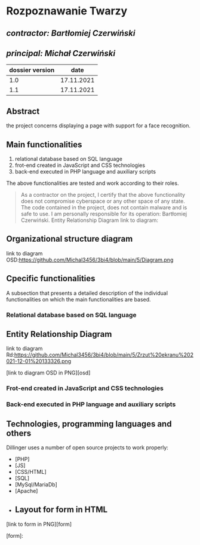 # Rozpoznawanie Twarzy

## _contractor: Bartłomiej Czerwiński_
## _principal: Michał Czerwiński_


| dossier version | date |
| ------ | ------ |
| 1.0 | 17.11.2021 |
| 1.1 | 17.11.2021 |
## Abstract 
the project concerns displaying a page with support for a face recognition.

## Main functionalities
1. relational database based on SQL language
1. frot-end created in JavaScript and CSS technologies
1. back-end executed in PHP language and auxiliary scripts

The above functionalities are tested and work according to their roles.

> As a contractor on the project, I certify that the above functionality 
> does not compromise cyberspace or any other space of any state. 
> The code contained in the project, does not contain malware and is safe to use. 
> I am personally responsible for its operation: Bartłomiej Czerwiński.
  Entity Relationship Diagram
link to diagram:

## Organizational structure diagram

link to diagram OSD:https://github.com/Michal3456/3bi4/blob/main/5/Diagram.png

## Cpecific functionalities

A subsection that presents a detailed description of the individual functionalities on which the main functionalities are based.

### Relational database based on SQL language

## Entity Relationship Diagram
link to diagram Rd:https://github.com/Michal3456/3bi4/blob/main/5/Zrzut%20ekranu%202021-12-01%20133326.png

[link to diagram OSD in PNG][osd]
### Frot-end created in JavaScript and CSS technologies

### Back-end executed in PHP language and auxiliary scripts

## Technologies, programming languages and others

Dillinger uses a number of open source projects to work properly:

- [PHP]
- [JS]
- [CSS/HTML]
- [SQL]
- [MySql/MariaDb]
- [Apache]
- ## Layout for form in HTML
[link to form in PNG][form]

[erd]: 
[osd]: 
[form]: 
